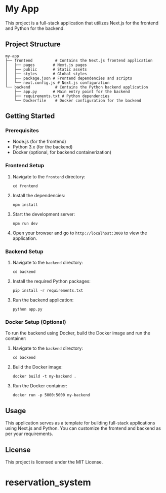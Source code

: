 # My App

This project is a full-stack application that utilizes Next.js for the frontend and Python for the backend.

## Project Structure

```
my-app
├── frontend          # Contains the Next.js frontend application
│   ├── pages        # Next.js pages
│   ├── public       # Static assets
│   ├── styles       # Global styles
│   ├── package.json # Frontend dependencies and scripts
│   └── next.config.js # Next.js configuration
└── backend           # Contains the Python backend application
    ├── app.py       # Main entry point for the backend
    ├── requirements.txt # Python dependencies
    └── Dockerfile    # Docker configuration for the backend
```

## Getting Started

### Prerequisites

- Node.js (for the frontend)
- Python 3.x (for the backend)
- Docker (optional, for backend containerization)

### Frontend Setup

1. Navigate to the `frontend` directory:

   ```
   cd frontend
   ```

2. Install the dependencies:

   ```
   npm install
   ```

3. Start the development server:

   ```
   npm run dev
   ```

4. Open your browser and go to `http://localhost:3000` to view the application.

### Backend Setup

1. Navigate to the `backend` directory:

   ```
   cd backend
   ```

2. Install the required Python packages:

   ```
   pip install -r requirements.txt
   ```

3. Run the backend application:
   ```
   python app.py
   ```

### Docker Setup (Optional)

To run the backend using Docker, build the Docker image and run the container:

1. Navigate to the `backend` directory:

   ```
   cd backend
   ```

2. Build the Docker image:

   ```
   docker build -t my-backend .
   ```

3. Run the Docker container:
   ```
   docker run -p 5000:5000 my-backend
   ```

## Usage

This application serves as a template for building full-stack applications using Next.js and Python. You can customize the frontend and backend as per your requirements.

## License

This project is licensed under the MIT License.
# reservation_system
